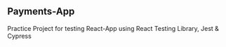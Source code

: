 ## Payments-App

Practice Project for testing React-App using  React Testing Library, Jest & Cypress
